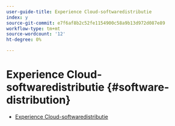 ```yaml
---
user-guide-title: Experience Cloud-softwaredistributie
index: y
source-git-commit: e7f6af8b2c52fe1154900c58a9b13d972d087e89
workflow-type: tm+mt
source-wordcount: '12'
ht-degree: 0%

---
```



# Experience Cloud-softwaredistributie {#software-distribution}

+ [Experience Cloud-softwaredistributie](home.md)
